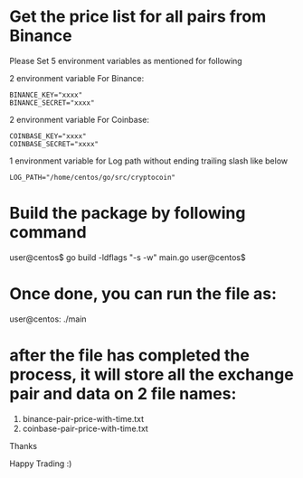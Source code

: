 # Get the price list for all pairs from Binance

Please Set 5 environment variables as mentioned for following

2 environment variable For Binance:

```
BINANCE_KEY="xxxx"
BINANCE_SECRET="xxxx"
```

2 environment variable For Coinbase:

```
COINBASE_KEY="xxxx"
COINBASE_SECRET="xxxx"
```

1 environment variable for Log path without ending trailing slash like below

```
LOG_PATH="/home/centos/go/src/cryptocoin"
```

# Build the package by following command

user@centos$ go build -ldflags "-s -w" main.go
user@centos$

# Once done, you can run the file as:

user@centos: ./main

# after the file has completed the process, it will store all the exchange pair and data on 2 file names:

1. binance-pair-price-with-time.txt
2. coinbase-pair-price-with-time.txt

Thanks

Happy Trading :)